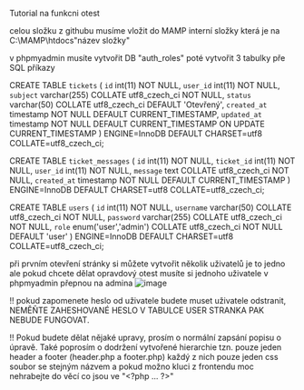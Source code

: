 Tutorial na funkcni otest

celou složku z githubu musíme vložit do MAMP interní složky která je na C:\MAMP\htdocs\"název složky"

v phpmyadmin musíte vytvořit DB "auth_roles" poté vytvořit 3 tabulky pře SQL příkazy

CREATE TABLE `tickets` (
  `id` int(11) NOT NULL,
  `user_id` int(11) NOT NULL,
  `subject` varchar(255) COLLATE utf8_czech_ci NOT NULL,
  `status` varchar(50) COLLATE utf8_czech_ci DEFAULT 'Otevřený',
  `created_at` timestamp NOT NULL DEFAULT CURRENT_TIMESTAMP,
  `updated_at` timestamp NOT NULL DEFAULT CURRENT_TIMESTAMP ON UPDATE CURRENT_TIMESTAMP
) ENGINE=InnoDB DEFAULT CHARSET=utf8 COLLATE=utf8_czech_ci;

CREATE TABLE `ticket_messages` (
  `id` int(11) NOT NULL,
  `ticket_id` int(11) NOT NULL,
  `user_id` int(11) NOT NULL,
  `message` text COLLATE utf8_czech_ci NOT NULL,
  `created_at` timestamp NOT NULL DEFAULT CURRENT_TIMESTAMP
) ENGINE=InnoDB DEFAULT CHARSET=utf8 COLLATE=utf8_czech_ci;

CREATE TABLE `users` (
  `id` int(11) NOT NULL,
  `username` varchar(50) COLLATE utf8_czech_ci NOT NULL,
  `password` varchar(255) COLLATE utf8_czech_ci NOT NULL,
  `role` enum('user','admin') COLLATE utf8_czech_ci NOT NULL DEFAULT 'user'
) ENGINE=InnoDB DEFAULT CHARSET=utf8 COLLATE=utf8_czech_ci;

při prvním otevření stránky si můžete vytvořit několik uživatelů je to jedno ale pokud chcete dělat opravdový otest musíte si jednoho uživatele v phpmyadmin přepnou na admina
![image](https://github.com/user-attachments/assets/4e00cb28-cb28-49ca-8a4d-d173b0a19df3)

!! pokud zapomenete heslo od uživatele budete muset uživatele odstranit, NEMĚŇTE ZAHESHOVANÉ HESLO V TABULCE USER STRANKA PAK NEBUDE FUNGOVAT.

!! Pokud budete dělat nějaké upravy, prosím o normální zapsání popisu o úpravě. Také poprosím o dodržení vytvořené hierarchie tzn. pouze jeden header a footer (header.php a footer.php) každý z nich pouze jeden css soubor se stejným názvem a pokud možno kluci z frontendu moc nehrabejte do věcí co jsou ve "\<?php ... ?>"
